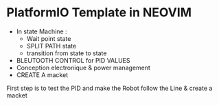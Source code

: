 # PlatformIO Template in NEOVIM
- In state Machine :
    - Wait point state 
    - SPLIT PATH state 
    - transition from state to state 
- BLEUTOOTH CONTROL for PID VALUES 
- Conception electronique & power management 
- CREATE A macket 

First step is to test the PID and make the Robot follow the Line & create a macket 
